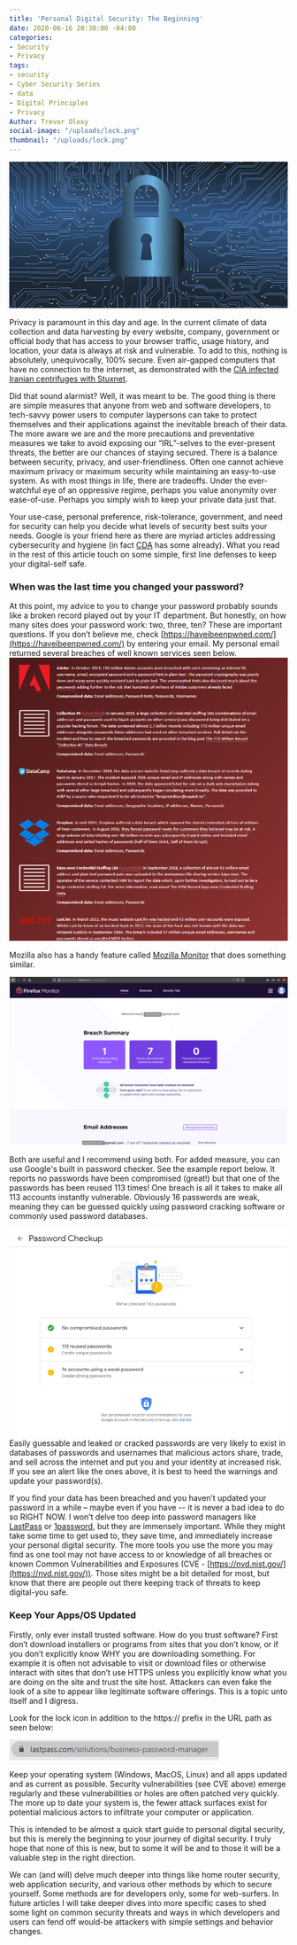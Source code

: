 ```yaml
---
title: 'Personal Digital Security: The Beginning'
date: 2020-06-16 20:30:00 -04:00
categories:
- Security
- Privacy
tags:
- security
- Cyber Security Series
- data
- Digital Principles
- Privacy
Author: Trevor Olexy
social-image: "/uploads/lock.png"
thumbnail: "/uploads/lock.png"
---
```


![lock.png](/uploads/lock.png)

Privacy is paramount in this day and age. In the current climate of data collection and data harvesting by every website, company, government or official body that has access to your browser traffic, usage history, and location, your data is always at risk and vulnerable. To add to this, nothing is absolutely, unequivocally, 100% secure. Even air-gapped computers that have no connection to the internet, as demonstrated with the [CIA infected Iranian centrifuges with Stuxnet](https://www.wired.com/2014/11/countdown-to-zero-day-stuxnet/).

Did that sound alarmist? Well, it was meant to be. The good thing is there are simple measures that anyone from web and software developers,  to tech-savvy power users to computer laypersons can take to protect themselves and their applications against the inevitable breach of their data. The more aware we are and the more precautions and preventative measures we take to avoid exposing our “IRL”-selves to the ever-present threats, the better are our chances of staying secured. There is a balance between security, privacy, and user-friendliness. Often one cannot achieve maximum privacy or maximum security while maintaining an easy-to-use system. As with most things in life, there are tradeoffs. Under the ever-watchful eye of an oppressive regime, perhaps you value anonymity over ease-of-use. Perhaps you simply wish to keep your private data just that.

Your use-case, personal preference, risk-tolerance, government, and need for security can help you decide what levels of security best suits your needs. Google is your friend here as there are myriad articles addressing cybersecurity and hygiene (in fact [CDA](https://dai-global-digital.com/tags/?tag=cybersecurity) has some already). What you read in the rest of this article touch on some simple, first line defenses to keep your digital-self safe.

### When was the last time you changed your password?

At this point, my advice to you to change your password probably sounds like a broken record played out by your IT department. But honestly, on how many sites does your password work: two, three, ten? These are important questions. If you don’t believe me, check [https://haveibeenpwned.com/](https://haveibeenpwned.com/) by entering your email. My personal email returned several breaches of well known services seen below.![breaches.png](/uploads/breaches.png)

Mozilla also has a handy feature called [Mozilla Monitor](https://monitor.firefox.com/user/dashboard) that does something similar.

![mozilla.png](/uploads/mozilla.png)

Both are useful and I recommend using both. For added measure, you can use Google's built in password checker. See the example report below. It reports no passwords have been compromised (great!) but that one of the passwords has been reused 113 times! One breach is all it takes to make all 113 accounts instantly vulnerable. Obviously 16 passwords are weak, meaning they can be guessed quickly using password cracking software or commonly used password databases. 

![google_pwd_mgr-cf6263.png](/uploads/google_pwd_mgr-cf6263.png) Easily guessable and leaked or cracked passwords are very likely to exist in databases of passwords and usernames that malicious actors share, trade, and sell across the internet and put you and your identity at increased risk. If you see an alert like the ones above, it is best to heed the warnings and update your password(s).

If you find your data has been breached and you haven’t updated your password in a while – maybe even if you have -- it is never a bad idea to do so RIGHT NOW. I won’t delve too deep into password managers like [LastPass](https://www.lastpass.com/solutions/business-password-manager) or [1password](https://1password.com/), but they are immensely important. While they might take some time to get used to, they save time, and immediately increase your personal digital security. The more tools you use the more you may find as one tool may not have access to or knowledge of all breaches or known Common Vulnerabilities and Exposures (CVE - [https://nvd.nist.gov/](https://nvd.nist.gov/)). Those sites might be a bit detailed for most, but know that there are people out there keeping track of threats to keep digital-you safe.

### Keep Your Apps/OS Updated

Firstly, only ever install trusted software. How do you trust software? First don’t download installers or programs from sites that you don’t know, or if you don’t explicitly know WHY you are downloading something. For example it is often not advisable to visit or download files or otherwise interact with sites that don’t use HTTPS unless you explicitly know what you are doing on the site and trust the site host. Attackers can even fake the look of a site to appear like legitimate software offerings. This is a topic unto itself and I digress.

Look for the lock icon in addition to the https:// prefix in the URL path as seen below:

![https.png](/uploads/https.png)

Keep your operating system (Windows, MacOS, Linux) and all apps updated and as current as possible. Security vulnerabilities (see CVE above) emerge regularly and these vulnerabilities or holes are often patched very quickly. The more up to date your system is, the fewer attack surfaces exist for potential malicious actors to infiltrate your computer or application.

This is intended to be almost a quick start guide to personal digital security, but this is merely the beginning to your journey of digital security. I truly hope that none of this is new, but to some it will be and to those it will be a valuable step in the right direction.

We can (and will) delve much deeper into things like home router security, web application security, and various other methods by which to secure yourself. Some methods are for developers only, some for web-surfers. In future articles I will take deeper dives into more specific cases to shed some light on common security threats and ways in which developers and users can fend off would-be attackers with simple settings and behavior changes.